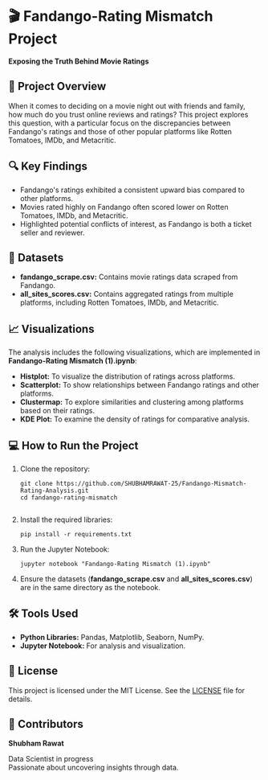 <!DOCTYPE html>
<html lang="en">
<head>
  <meta charset="UTF-8">
  <meta name="viewport" content="width=device-width, initial-scale=1.0">
</head>
<body>
  <h1>🎬 Fandango-Rating Mismatch Project</h1>
  <p><strong>Exposing the Truth Behind Movie Ratings</strong></p>

  <h2>📌 Project Overview</h2>
  <p>
    When it comes to deciding on a movie night out with friends and family, how much do you trust online reviews and ratings? This project explores this question, with a particular focus on the discrepancies between Fandango's ratings and those of other popular platforms like Rotten Tomatoes, IMDb, and Metacritic.
  </p>

  <h2>🔍 Key Findings</h2>
  <ul>
    <li>Fandango's ratings exhibited a consistent upward bias compared to other platforms.</li>
    <li>Movies rated highly on Fandango often scored lower on Rotten Tomatoes, IMDb, and Metacritic.</li>
    <li>Highlighted potential conflicts of interest, as Fandango is both a ticket seller and reviewer.</li>
  </ul>

  <h2>📂 Datasets</h2>
  <ul>
    <li><strong>fandango_scrape.csv:</strong> Contains movie ratings data scraped from Fandango.</li>
    <li><strong>all_sites_scores.csv:</strong> Contains aggregated ratings from multiple platforms, including Rotten Tomatoes, IMDb, and Metacritic.</li>
  </ul>

  <h2>📈 Visualizations</h2>
  <p>The analysis includes the following visualizations, which are implemented in <strong>Fandango-Rating Mismatch (1).ipynb</strong>:</p>
  <ul>
    <li><strong>Histplot:</strong> To visualize the distribution of ratings across platforms.</li>
    <li><strong>Scatterplot:</strong> To show relationships between Fandango ratings and other platforms.</li>
    <li><strong>Clustermap:</strong> To explore similarities and clustering among platforms based on their ratings.</li>
    <li><strong>KDE Plot:</strong> To examine the density of ratings for comparative analysis.</li>
  </ul>

  <h2>💻 How to Run the Project</h2>
  <ol>
    <li>Clone the repository:
      <pre><code>git clone https://github.com/SHUBHAMRAWAT-25/Fandango-Mismatch-Rating-Analysis.git
cd fandango-rating-mismatch
      </code></pre>
    </li>
    <li>Install the required libraries:
      <pre><code>pip install -r requirements.txt</code></pre>
    </li>
    <li>Run the Jupyter Notebook:
      <pre><code>jupyter notebook "Fandango-Rating Mismatch (1).ipynb"</code></pre>
    </li>
    <li>Ensure the datasets (<strong>fandango_scrape.csv</strong> and <strong>all_sites_scores.csv</strong>) are in the same directory as the notebook.</li>
  </ol>

  <h2>🛠️ Tools Used</h2>
  <ul>
    <li><strong>Python Libraries:</strong> Pandas, Matplotlib, Seaborn, NumPy.</li>
    <li><strong>Jupyter Notebook:</strong> For analysis and visualization.</li>
  </ul>

  <h2>📜 License</h2>
  <p>
    This project is licensed under the MIT License. See the <a href="LICENSE">LICENSE</a> file for details.
  </p>

  <h2>🤝 Contributors</h2>
  <p><strong>Shubham Rawat</strong></p>
  <p>Data Scientist in progress<br>Passionate about uncovering insights through data.</p>
</body>
</html>
